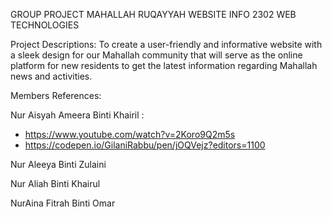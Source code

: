 GROUP PROJECT
MAHALLAH RUQAYYAH WEBSITE
INFO 2302 WEB TECHNOLOGIES

Project Descriptions:
To create a user-friendly and informative website with a sleek design for our Mahallah community that will serve as
the online platform for new residents to get the latest information regarding Mahallah news and activities.

Members References: 

Nur Aisyah Ameera Binti Khairil :

- https://www.youtube.com/watch?v=2Koro9Q2m5s
- https://codepen.io/GilaniRabbu/pen/jOQVejz?editors=1100

Nur Aleeya Binti Zulaini 

Nur Aliah Binti Khairul

NurAina Fitrah Binti Omar


